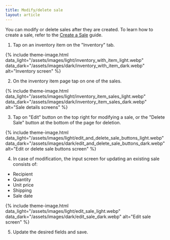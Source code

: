 ```yaml
---
title: Modify/delete sale
layout: article
---
```


You can modify or delete sales after they are created. To learn how to create a sale, refer to the [Create a Sale](https://preciousmetalsmanager.com/help/create-sale/) guide.

1) Tap on an inventory item on the "Inventory" tab.

{% include theme-image.html
   data_light="/assets/images/light/inventory_with_item_light.webp"
   data_dark="/assets/images/dark/inventory_with_item_dark.webp"
   alt="Inventory screen" %}

2) On the inventory item page tap on one of the sales.

{% include theme-image.html
   data_light="/assets/images/light/inventory_item_sales_light.webp"
   data_dark="/assets/images/dark/inventory_item_sales_dark.webp"
   alt="Sale details screens" %}

3) Tap on "Edit" button on the top right for modifying a sale, or the "Delete Sale" button at the bottom of the page for deletion.

{% include theme-image.html
   data_light="/assets/images/light/edit_and_delete_sale_buttons_light.webp"
   data_dark="/assets/images/dark/edit_and_delete_sale_buttons_dark.webp"
   alt="Edit or delete sale buttons screen" %}

4) In case of modification, the input screen for updating an existing sale consists of:

* Recipient
* Quantity
* Unit price
* Shipping
* Sale date

{% include theme-image.html
   data_light="/assets/images/light/edit_sale_light.webp"
   data_dark="/assets/images/dark/edit_sale_dark.webp"
   alt="Edit sale screen" %}

5) Update the desired fields and save.
